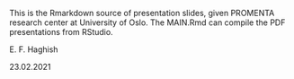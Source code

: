 This is the Rmarkdown source of presentation slides, given PROMENTA research center at University of Oslo. 
The MAIN.Rmd can compile the PDF presentations from RStudio.

E. F. Haghish

23.02.2021
